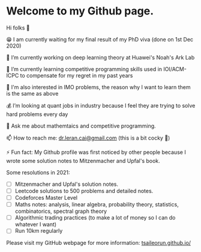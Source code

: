 <!--
**TsaiLeoRun/TsaiLeoRun** is a ✨ _special_ ✨ repository because its `README.md` (this file) appears on your GitHub profile.
-->

# Welcome to my Github page.

Hi folks 👋

😁 I am currently waiting for my final result of my PhD viva (done on 1st Dec 2020)

🔭 I’m currently working on deep learning theory at Huawei's Noah's Ark Lab

🌱 I’m currently learning competitive programming skills used in IOI/ACM-ICPC to compensate for my regret in my past years

🧮 I'm also interested in IMO problems, the reason why I want to learn them is the same as above

💰 I’m looking at quant jobs in industry because I feel they are trying to solve hard problems every day

💬 Ask me about mathemtaics and competitive programming.

📫 How to reach me: dr.leran.cai@gmail.com (this is a bit cocky 👀)

⚡ Fun fact: My Github profile was first noticed by other people because I wrote some solution notes to Mitzenmacher and Upfal's book. 

Some resolutions in 2021:

- [ ] Mitzenmacher and Upfal's solution notes.
- [ ] Leetcode solutions to 500 problems and detailed notes.
- [ ] Codeforces Master Level
- [ ] Maths notes: analysis, linear algebra, probability theory, statistics, combinatorics, spectral graph theory
- [ ] Algorithmic trading practices (to make a lot of money so I can do whatever I want)
- [ ] Run 10km regularly

Please visit my GitHub webpage for more information: [tsaileorun.github.io/](https://tsaileorun.github.io/ "Leran's Homepage")
